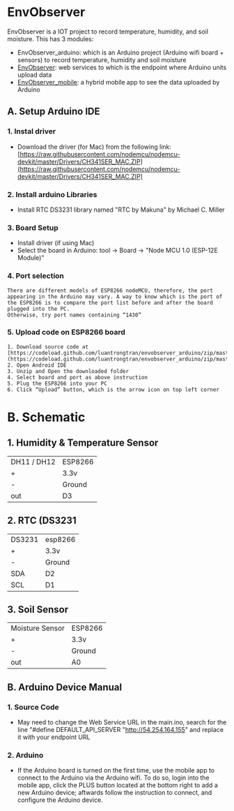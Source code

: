 
# EnvObserver

EnvObserver is a IOT project to record temperature, humidity, and soil moisture. This has 3 modules:

*   EnvObserver_arduino: which is an Arduino project (Arduino wifi board + sensors) to record temperature, humidity and soil moisture
*   [EnvObserver](https://github.com/luantrongtran/envobserver): web services to which is the endpoint where Arduino units upload data
*  [EnvObserver\_mobile](https://github.com/luantrongtran/envobservers_mobile): a hybrid mobile app to see the data uploaded by Arduino


## A. Setup Arduino IDE
### 1. Instal driver
*   Download the driver (for Mac) from the following link:
[https://raw.githubusercontent.com/nodemcu/nodemcu-devkit/master/Drivers/CH341SER_MAC.ZIP](https://raw.githubusercontent.com/nodemcu/nodemcu-devkit/master/Drivers/CH341SER_MAC.ZIP)



### 2. Install arduino Libraries
*   Install RTC DS3231 library named "RTC by Makuna" by Michael C. Miller




### 3. Board Setup
*   Install driver (if using Mac)
*   Select the board in Arduino: tool -> Board -> "Node MCU 1.0 (ESP-12E Module)"




### 4. Port selection

    There are different models of ESP8266 nodeMCU, therefore, the port appearing in the Arduino may vary. A way to know which is the port of the ESP8266 is to compare the port list before and after the board plugged into the PC.
    Otherwise, try port names containing “1430”

### 5. Upload code on ESP8266 board
    1. Download source code at [https://codeload.github.com/luantrongtran/envobserver_arduino/zip/master](https://codeload.github.com/luantrongtran/envobserver_arduino/zip/master) 
    2. Open Android IDE
    3. Unzip and Open the downloaded folder
    4. Select board and port as above instruction
    5. Plug the ESP8266 into your PC
    6. Click “Upload” button, which is the arrow icon on top left corner
 





# B. Schematic
## 1. Humidity & Temperature Sensor

<table>
  <tr>
   <td>
DH11 / DH12
   </td>
   <td>ESP8266
   </td>
  </tr>
  <tr>
   <td>+
   </td>
   <td>3.3v
   </td>
  </tr>
  <tr>
   <td>-
   </td>
   <td>Ground
   </td>
  </tr>
  <tr>
   <td>out
   </td>
   <td>D3
   </td>
  </tr>
</table>




## 2. RTC (DS3231

<table>
  <tr>
   <td>
DS3231
   </td>
   <td>esp8266
   </td>
  </tr>
  <tr>
   <td>+
   </td>
   <td>3.3v
   </td>
  </tr>
  <tr>
   <td>-
   </td>
   <td>Ground
   </td>
  </tr>
  <tr>
   <td>SDA
   </td>
   <td>D2
   </td>
  </tr>
  <tr>
   <td>SCL
   </td>
   <td>D1
   </td>
  </tr>
</table>




## 3. Soil Sensor

<table>
  <tr>
   <td>
Moisture Sensor
   </td>
   <td>ESP8266
   </td>
  </tr>
  <tr>
   <td>+
   </td>
   <td>3.3v
   </td>
  </tr>
  <tr>
   <td>-
   </td>
   <td>Ground
   </td>
  </tr>
  <tr>
   <td>out
   </td>
   <td>A0
   </td>
  </tr>
</table>

## B. Arduino Device Manual
### 1. Source Code
* May need to change the Web Service URL in the main.ino, search for the line "#define DEFAULT_API_SERVER "http://54.254.164.155" and replace it with your endpoint URL
### 2. Arduino
* If the Arduino board is turned on the first time, use the mobile app to connect to the Arduino via the Arduino wifi. To do so, login into the mobile app, click the PLUS button located at the bottom right to add a new Arduino device; aftwards follow the instruction to connect, and configure the Arduino device.


# 


